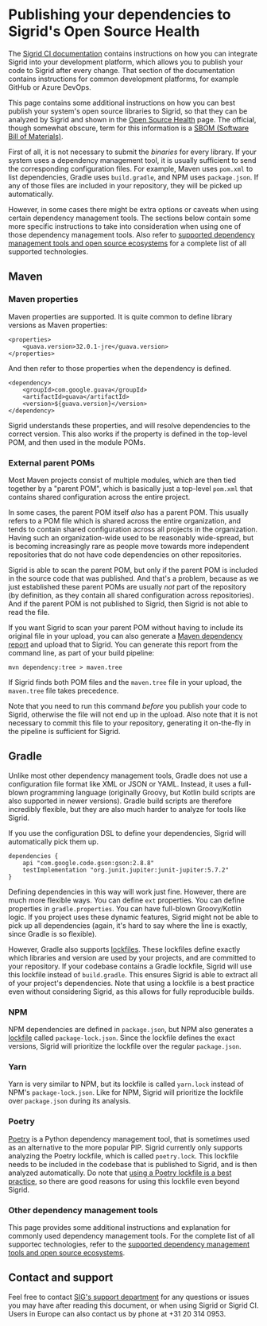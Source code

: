 Publishing your dependencies to Sigrid's Open Source Health
===========================================================

The [Sigrid CI documentation](../sigridci-integration/development-workflows.md) contains instructions on how you can integrate Sigrid into your development platform, which allows you to publish your code to Sigrid after every change. That section of the documentation contains instructions for common development platforms, for example GitHub or Azure DevOps.

This page contains some additional instructions on how you can best publish your system's open source libraries to Sigrid, so that they can be analyzed by Sigrid and shown in the [Open Source Health](system-open-source-health) page. The official, though somewhat obscure, term for this information is a [SBOM (Software Bill of Materials)](https://www.cisa.gov/sbom).

First of all, it is not necessary to submit the *binaries* for every library. If your system uses a dependency management tool, it is usually sufficient to send the corresponding configuration files. For example, Maven uses `pom.xml` to list dependencies, Gradle uses `build.gradle`, and NPM uses `package.json`. If any of those files are included in your repository, they will be picked up automatically. 

However, in some cases there might be extra options or caveats when using certain dependency management tools. The sections below contain some more specific instructions to take into consideration when using one of those dependency management tools. Also refer to [supported dependency management tools and open source ecosystems](../reference/technology-support.md) for a complete list of all supported technologies.

## Maven

### Maven properties

Maven properties are supported. It is quite common to define library versions as Maven properties:

    <properties>
        <guava.version>32.0.1-jre</guava.version>
    </properties>
    
And then refer to those properties when the dependency is defined.

    <dependency>
        <groupId>com.google.guava</groupId>
        <artifactId>guava</artifactId>
        <version>${guava.version}</version>
    </dependency>
    
Sigrid understands these properties, and will resolve dependencies to the correct version. This also works if the property is defined in the top-level POM, and then used in the module POMs.

### External parent POMs

Most Maven projects consist of multiple modules, which are then tied together by a "parent POM", which is basically just a top-level `pom.xml` that contains shared configuration across the entire project. 

In some cases, the parent POM itself *also* has a parent POM. This usually refers to a POM file which is shared across the entire organization, and tends to contain shared configuration across all projects in the organization. Having such an organization-wide used to be reasonably wide-spread, but is becoming increasingly rare as people move towards more independent repositories that do not have code dependencies on other repositories. 

Sigrid is able to scan the parent POM, but only if the parent POM is included in the source code that was published. And that's a problem, because as we just established these parent POMs are usually *not* part of the repository (by definition, as they contain all shared configuration across repositories). And if the parent POM is not published to Sigrid, then Sigrid is not able to read the file.

If you want Sigrid to scan your parent POM without having to include its original file in your upload, you can also generate a [Maven dependency report](https://maven.apache.org/plugins/maven-dependency-plugin/tree-mojo.html) and upload that to Sigrid. You can generate this report from the command line, as part of your build pipeline:

    mvn dependency:tree > maven.tree
    
If Sigrid finds both POM files and the `maven.tree` file in your upload, the `maven.tree` file takes precedence. 

Note that you need to run this command *before* you publish your code to Sigrid, otherwise the file will not end up in the upload. Also note that it is not necessary to commit this file to your repository, generating it on-the-fly in the pipeline is sufficient for Sigrid.

## Gradle

Unlike most other dependency management tools, Gradle does not use a configuration file format like XML or JSON or YAML. Instead, it uses a full-blown programming language (originally Groovy, but Kotlin build scripts are also supported in newer versions). Gradle build scripts are therefore incredibly flexible, but they are also much harder to analyze for tools like Sigrid. 

If you use the configuration DSL to define your dependencies, Sigrid will automatically pick them up. 

    dependencies {
        api "com.google.code.gson:gson:2.8.8"
        testImplementation "org.junit.jupiter:junit-jupiter:5.7.2"
    }
    
Defining dependencies in this way will work just fine. However, there are much more flexible ways. You can define `ext` properties. You can define properties in `gradle.properties`. You can have full-blown Groovy/Kotlin logic. If you project uses these dynamic features, Sigrid might not be able to pick up all dependencies (again, it's hard to say where the line is exactly, since Gradle is so flexible).

However, Gradle also supports [lockfiles](https://docs.gradle.org/current/userguide/dependency_locking.html). These lockfiles define exactly which libraries and version are used by your projects, and are committed to your repository. If your codebase contains a Gradle lockfile, Sigrid will use this lockfile instead of `build.gradle`. This ensures Sigrid is able to extract all of your project's dependencies. Note that using a lockfile is a best practice even without considering Sigrid, as this allows for fully reproducible builds.

### NPM

NPM dependencies are defined in `package.json`, but NPM also generates a [lockfile](https://docs.npmjs.com/cli/v9/configuring-npm/package-lock-json) called `package-lock.json`. Since the lockfile defines the exact versions, Sigrid will prioritize the lockfile over the regular `package.json`.

### Yarn

Yarn is very similar to NPM, but its lockfile is called `yarn.lock` instead of NPM's `package-lock.json`. Like for NPM, Sigrid will prioritize the lockfile over `package.json` during its analysis.

### Poetry

[Poetry](https://python-poetry.org) is a Python dependency management tool, that is sometimes used as an alternative to the more popular PIP. Sigrid currently only supports analyzing the Poetry lockfile, which is called `poetry.lock`. This lockfile needs to be included in the codebase that is published to Sigrid, and is then analyzed automatically. Do note that [using a Poetry lockfile is a best practice](https://python-poetry.org), so there are good reasons for using this lockfile even beyond Sigrid.

### Other dependency management tools

This page provides some additional instructions and explanation for commonly used dependency management tools. For the complete list of all supportec technologies, refer to the [supported dependency management tools and open source ecosystems](../reference/technology-support.md).

## Contact and support

Feel free to contact [SIG's support department](mailto:support@softwareimprovementgroup.com) for any questions or issues you may have after reading this document, or when using Sigrid or Sigrid CI. Users in Europe can also contact us by phone at +31 20 314 0953.
